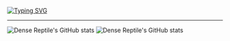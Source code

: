 
[![Typing SVG](https://readme-typing-svg.herokuapp.com?font=JetBrains+Mono&size=42&color=008ADA&center=true&vCenter=true&width=1080&lines=Welcome;Bienvenue;Willkommen;%E3%82%88%E3%81%86%E3%81%93%E3%81%9D;%E6%AC%A2%E8%BF%8E;Tervetuloa;Bienvenido;V%C3%A4lkommen;%D0%94%D0%BE%D0%B1%D1%80%D0%BE+%D0%BF%D0%BE%D0%B6%D0%B0%D0%BB%D0%BE%D0%B2%D0%B0%D1%82%D1%8C)](https://git.io/typing-svg)

---

![Dense Reptile's GitHub stats](https://github-readme-stats.vercel.app/api?username=densereptile&show_icons=true&theme=default#gh-light-mode-only)
![Dense Reptile's GitHub stats](https://github-readme-stats.vercel.app/api?username=densereptile&show_icons=true&theme=material-palenight#gh-dark-mode-only)
